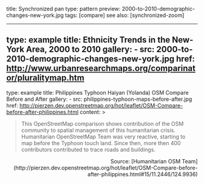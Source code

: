 title: Synchronized pan
type: pattern
preview: 2000-to-2010-demographic-changes-new-york.jpg
tags: [compare]
see also: [synchronized-zoom]
    
---
type: example
title: Ethnicity Trends in the New-York Area, 2000 to 2010
gallery:
    - src: 2000-to-2010-demographic-changes-new-york.jpg
      href: http://www.urbanresearchmaps.org/comparinator/pluralitymap.htm
---
type: example
title: Philippines Typhoon Haiyan (Yolanda) OSM Compare Before and After
gallery:
    - src: philippines-typhoon-maps-before-after.jpg
      href: http://pierzen.dev.openstreetmap.org/hot/leaflet/OSM-Compare-before-after-philippines.html
content: >
 >This OpenStreetMap comparison shows contribution of the OSM community to spatial management of this humanitarian crisis. Humanitarian OpenStreetMap Team was very reactive, starting to map before the Typhoon touch land. Since then, more then 400 contributors contributed to trace roads and buildings.
 
 <p style="text-align:right;">Source: [Humanitarian OSM Team](http://pierzen.dev.openstreetmap.org/hot/leaflet/OSM-Compare-before-after-philippines.html#15/11.2446/124.9936)</p>